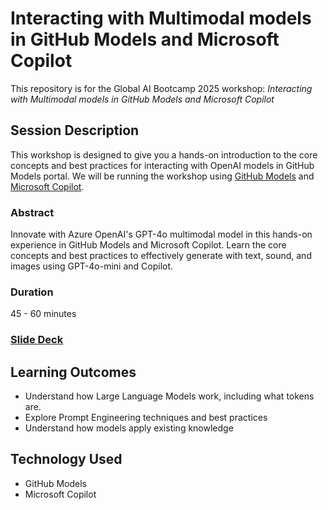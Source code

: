 # Interacting with Multimodal models in GitHub Models and Microsoft Copilot

This repository is for the Global AI Bootcamp 2025 workshop: *Interacting with Multimodal models in GitHub Models and Microsoft Copilot*

<!-- ![session banner](./Images/banner.jpg) -->

## Session Description

This workshop is designed to give you a hands-on introduction to the core concepts and best practices for interacting with OpenAI models in GitHub Models portal. We will be running the workshop using [GitHub Models](https://github.com/marketplace/models) and [Microsoft Copilot](https://copilot.microsoft.com/).

### Abstract
Innovate with Azure OpenAI's GPT-4o multimodal model in this hands-on experience in GitHub Models and Microsoft Copilot. Learn the core concepts and best practices to effectively generate with text, sound, and images using GPT-4o-mini and Copilot. 

### Duration
45 - 60 minutes

### [Slide Deck](TBD)

## Learning Outcomes
* Understand how Large Language Models work, including what tokens are​.
* Explore Prompt Engineering techniques and best practices​
* Understand how models apply existing knowledge​

## Technology Used
* GitHub Models
* Microsoft Copilot